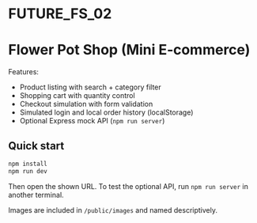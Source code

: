 # FUTURE_FS_02

# Flower Pot Shop (Mini E‑commerce)

Features:
- Product listing with search + category filter
- Shopping cart with quantity control
- Checkout simulation with form validation
- Simulated login and local order history (localStorage)
- Optional Express mock API (`npm run server`)

## Quick start
```bash
npm install
npm run dev
```
Then open the shown URL. To test the optional API, run `npm run server` in another terminal.

Images are included in `/public/images` and named descriptively.
